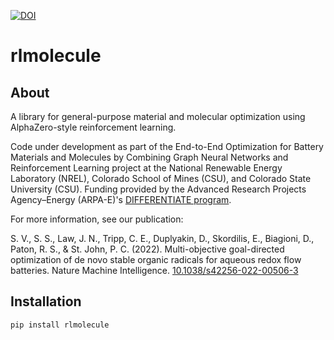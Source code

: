 [![DOI](https://zenodo.org/badge/289305827.svg)](https://zenodo.org/badge/latestdoi/289305827)

# rlmolecule

## About

A library for general-purpose material and molecular optimization using
AlphaZero-style reinforcement learning.

Code under development as part of the End-to-End Optimization for Battery
Materials and Molecules by Combining Graph Neural Networks and Reinforcement
Learning project at the National Renewable Energy Laboratory (NREL), Colorado
School of Mines (CSU), and Colorado State University (CSU). Funding provided by
the Advanced Research Projects Agency–Energy (ARPA-E)'s
[DIFFERENTIATE program](https://arpa-e.energy.gov/technologies/programs/differentiate).

For more information, see our publication:

S. V., S. S., Law, J. N., Tripp, C. E., Duplyakin, D., Skordilis, E., Biagioni,
D., Paton, R. S., & St. John, P. C. (2022). Multi-objective goal-directed
optimization of de novo stable organic radicals for aqueous redox flow
batteries. Nature Machine Intelligence.
[10.1038/s42256-022-00506-3](https://doi.org/10.1038/s42256-022-00506-3)

## Installation

`pip install rlmolecule`
